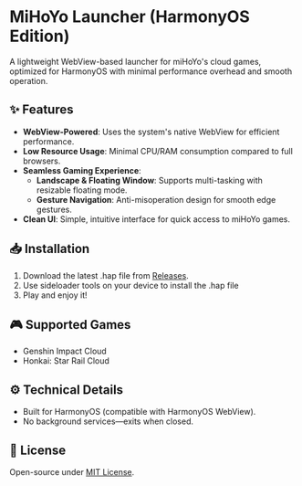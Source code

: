 # MiHoYo Launcher (HarmonyOS Edition)  

A lightweight WebView-based launcher for miHoYo's cloud games, optimized for HarmonyOS with minimal performance overhead and smooth operation.  

## ✨ Features  
- **WebView-Powered**: Uses the system's native WebView for efficient performance.  
- **Low Resource Usage**: Minimal CPU/RAM consumption compared to full browsers.  
- **Seamless Gaming Experience**:  
  - **Landscape & Floating Window**: Supports multi-tasking with resizable floating mode.  
  - **Gesture Navigation**: Anti-misoperation design for smooth edge gestures.  
- **Clean UI**: Simple, intuitive interface for quick access to miHoYo games.  

## 📥 Installation  
1. Download the latest .hap file from [Releases](https://github.com/Salmon515/HarmonyOS-MihoyoLauncher-Web/releases/).  
2. Use sideloader tools on your device to install the .hap file
3. Play and enjoy it!

## 🎮 Supported Games  
- Genshin Impact Cloud  
- Honkai: Star Rail Cloud  

## ⚙️ Technical Details  
- Built for HarmonyOS (compatible with HarmonyOS WebView).  
- No background services—exits when closed.  

## 📜 License  
Open-source under [MIT License](https://choosealicense.com/licenses/mit/).
